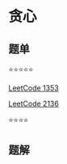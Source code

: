 # 贪心

## 题单

:star::star::star::star::star:

[LeetCode 1353](https://leetcode.cn/problems/maximum-number-of-events-that-can-be-attended/)

[LeetCode 2136](https://leetcode.cn/problems/earliest-possible-day-of-full-bloom/)

:star::star::star::star:

## 题解
